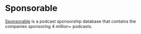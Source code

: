 # Sponsorable

[Sponsorable](https://sponsorable.com) is a podcast sponsorship database that contains the companies sponsoring 4 million+ podcasts.
